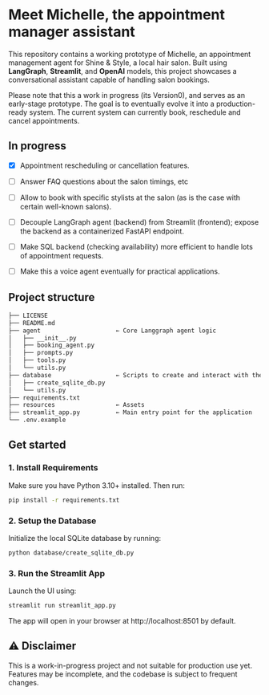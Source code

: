 # Meet Michelle, the appointment manager assistant

This repository contains a working prototype of Michelle, an appointment management agent for Shine & Style, a local hair salon. Built using **LangGraph**, **Streamlit**, and **OpenAI** models, this project showcases a conversational assistant capable of handling salon bookings.

Please note that this a work in progress (its Version0), and serves as an early-stage prototype. The goal is to eventually evolve it into a production-ready system. The current system can currently book, reschedule and cancel appointments.

## In progress
- [X] Appointment rescheduling or cancellation features.
- [ ] Answer FAQ questions about the salon timings, etc
- [ ] Allow to book with specific stylists at the salon (as is the case with certain well-known salons).
- [ ] Decouple LangGraph agent (backend) from Streamlit (frontend); expose the backend as a containerized FastAPI endpoint.
- [ ] Make SQL backend (checking availability) more efficient to handle lots of appointment requests.
- [ ] Make this a voice agent eventually for practical applications.


## Project structure
```bash
├── LICENSE
├── README.md
├── agent 					  ← Core Langgraph agent logic
│   ├── __init__.py
│   ├── booking_agent.py
│   ├── prompts.py
│   ├── tools.py
│   └── utils.py
├── database				  ← Scripts to create and interact with the DB
│   ├── create_sqlite_db.py
│   └── utils.py
├── requirements.txt
├── resources				  ← Assets
├── streamlit_app.py          ← Main entry point for the application
└── .env.example
```

## Get started
### 1. Install Requirements
Make sure you have Python 3.10+ installed. Then run:
```bash
pip install -r requirements.txt
```

### 2. Setup the Database
Initialize the local SQLite database by running:

```bash
python database/create_sqlite_db.py
```

### 3. Run the Streamlit App
Launch the UI using:

```bash
streamlit run streamlit_app.py
```
The app will open in your browser at http://localhost:8501 by default.

## ⚠️ Disclaimer

This is a work-in-progress project and not suitable for production use yet. Features may be incomplete, and the codebase is subject to frequent changes.
